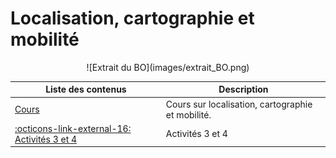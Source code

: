 # Localisation, cartographie et mobilité

<center>
![Extrait du BO](images/extrait_BO.png)
</center>

| Liste des contenus                              | Description                         |
| ----------------------------------------------- | ----------------------------------- |
| [Cours](cours.md) | Cours sur localisation, cartographie et mobilité. |
| [:octicons-link-external-16: Activités 3 et 4](src/activites3-4.pdf) | Activités 3 et 4 |